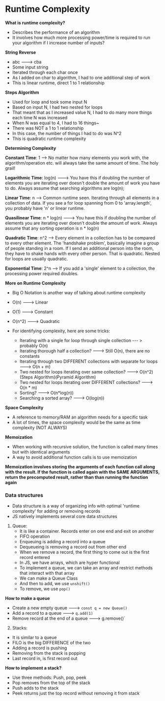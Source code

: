 # Runtime Complexity

**What is runtime complexity?**

- Describes the performance of an algorithm
- It involves how much more processing power/time is required to run
 your algorithm if I increase number of inputs?

 **String Reverse**

 - abc ---> cba
 - Some input string
 - Iterated through each char once
 - As I added on char to algorithm, I had to one additional step of work
 - This is linear runtime, direct 1 to 1 relationship

**Steps Algorithm**

- Used for loop and took some input N
- Based on input N, I had two nested for loops
- That meant that as I increased value N, I had to do many more things
  each time N was increased
- When N was equal to 4, I had to 16 things~
- There was NOT a 1 to 1 relationship
- In this case, the number of things I had to do was N^2
- This is quadratic runtime complexity

**Determining Complexity**

**Constant Time**: 1 --> No matter how many elements you work with, the algorithm/operation
etc. will always take the same amount of time. The holy grail!

**Logarithmic Time**: log(n) ---> You have this if doubling the number of 
elements you are iterating over doesn't double the amount of work you have to do. Always assume that searching algorithms are log(n);

**Linear Time**: n --> Common runtime seen. Iterating through all elements in a collection of data.
If you see a for loop spanning from 0 to 'array.length', you probably have 'n' or linear runtime.

**Quasilinear Time**: n * log(n) ---> You have this if doubling the number of elements you are iterating over doesn't double the amount of work. Always assume that any sorting operation is n * log(n)

**Quadratic Time**: n^2 --> Every element in a collection has to be compared to every other element.
The 'handshake problem', basically imagine a group of people standing in a room. If I send an additional person into the room, they have to shake hands with every other person. That is quadratic. Nested for loops are usually quadratic.

**Exponential Time**: 2^n --> If you add a 'single' element to a collection, the processing power required doubles.

**More on Runtime Complexity**

- Big O Notation is another way of talking about runtime complexity
- O(n) ---> Linear
- O(1) ---> Constant
- O(n^2) ---> Quadratic
- For identifying complexity, here are some tricks:

    - Iterating with a single for loop through single collection --- > probably O(n)
    - Iterating thorough half a collection? ---> Still O(n), there are no constants
    - Iterating through two DIFFERENT collections with separate
        for loops ---> O(n + m)
    - Two nested for loops iterating over same collection? ---> O(n^2)(Steps Algorithm)(Pyramid Algorithm)
    - Two nested for loops iterating over DIFFERENT collections? ---> O(n * m)
    - Sorting? ---> O(n*log(n))
    - Searching a sorted array? ---> O(log(n))

**Space Complexity**

- A reference to memory/RAM an algorithm needs for a specific task
- A lot of times, the space complexity would be the same as time complexity (NOT ALWAYS)

**Memoization**

- When working with recursive solution, the function is called many times but with
  identical arguments
- A way to avoid additional function calls is to use memoization

**Memoization involves storing the arguments of each function call along with the result. If the function is called again with the SAME ARGUMENTS, return the precomputed result, rather than than running the function again**

### Data structures

- Data structure is a way of organizing info with optimal 'runtime complexity' for adding or removing records
- JS natively implements several core data structures

1. Queue: 
   - It is like a container. Records enter on one end and exit on another
   - FIFO operation
   - Enqueuing is adding a record into a queue
   - Dequeueing is removing a record out from other end
   - When we remove a record, the first thing to come out is the first record entered
   - In JS, we have arrays, which are hyper functional
   - To implement a queue, we can take an array and restrict methods that interact with that array
   - We can make a Queue Class
   - And then to add, we use `unshift()`
   - To remove, we use `pop()`

**How to make a queue**

- Create a new empty queue ---> `const q = new Queue()`
- Add a record to a queue ---> `q.add(1)`
- Remove record at the end of a queue ---> g.remove()`

2. Stacks:
  - It is similar to a queue
  - FILO is the big DIFFERENCE of the two
  - Adding a record is pushing
  - Removing from the stack is popping
  - Last record in, is first record out
  
  **How to implement a stack?**

  - Use three methods: Push, pop, peek
  - Pop removes from the top of the stack
  - Push adds to the stack
  - Peek returns just the top record without removing it from stack